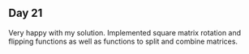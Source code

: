 ## Day 21

Very happy with my solution. Implemented square matrix rotation and flipping functions as well as functions to split and combine matrices. 